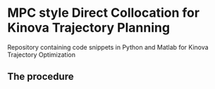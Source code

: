 # MPC style Direct Collocation for Kinova Trajectory Planning
Repository containing code snippets in Python and Matlab for Kinova Trajectory Optimization

## The procedure
